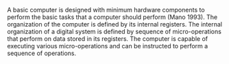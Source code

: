 A basic computer is designed with minimum hardware components to perform the basic tasks that a computer should perform (Mano 1993). The organization of the computer is defined by its internal registers. The internal organization of a digital system is defined by sequence of micro-operations that perform on data stored in its registers. The computer is capable of executing various micro-operations and can be instructed to perform a sequence of operations.
